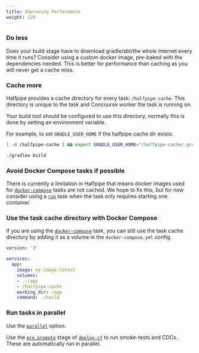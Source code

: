 ```yaml
---
title: Improving Performance
weight: 120
---
```


### Do less

Does your build stage have to download gradle/sbt/the whole internet every time it runs? Consider using a custom docker image, pre-baked with the dependencies needed. This is better for performance than caching as you will never get a cache miss.

### Cache more

Halfpipe provides a cache directory for every task: `/halfpipe-cache`. This directory is unique to the task and Concourse worker the task is running on.

Your build tool should be configured to use this directory, normally this is done by setting an environment variable.

For example, to set `GRADLE_USER_HOME` if the halfpipe cache dir exists:

```bash
[ -d /halfpipe-cache ] && export GRADLE_USER_HOME="/halfpipe-cache/.gradle"

./gradlew build
```


### Avoid Docker Compose tasks if possible

There is currently a limitation in Halfpipe that means docker images used for [`docker-compose`](/manifest#docker-compose) tasks are not cached. We hope to fix this, but for now consider using a [`run`](/manifest#run) task when the task only requires starting one container.


### Use the task cache directory with Docker Compose

If you are using the [`docker-compose`](/manifest#docker-compose) task, you can still use the task cache directory by adding it as a volume in the `docker-compose.yml` config.

```yaml
version: '3'

services:
  app:
    image: my-image:latest
    volumes:
    - .:/app
    - /halfpipe-cache
    working_dir: /app
    command: ./build
```

### Run tasks in parallel

Use the [`parallel`](/manifest/#parallel-tasks) option. 

Use the [`pre_promote`](/manifest#deploy-cf) stage of [`deploy-cf`](/manifest#deploy-cf) to run smoke-tests and CDCs. These are automatically run in parallel.
